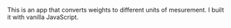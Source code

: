 This is an app that converts weights to different units of mesurement. I built it with vanilla JavaScript. 
